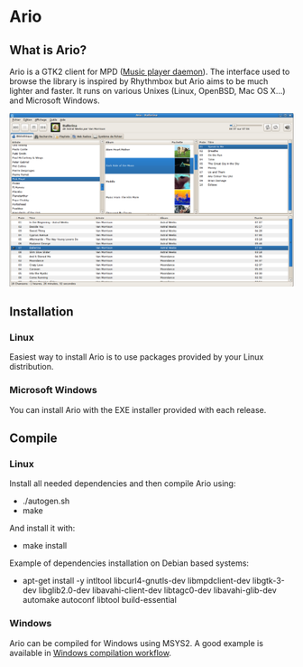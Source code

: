 # Ario


## What is Ario?

Ario is a GTK2 client for MPD ([Music player daemon](http://musicpd.org)). The interface used to browse the library is inspired by Rhythmbox but Ario aims to be much lighter and faster.
It runs on various Unixes (Linux, OpenBSD, Mac OS X...) and Microsoft Windows.

![](./Screenshot.png)

## Installation
### Linux
Easiest way to install Ario is to use packages provided by your Linux distribution.

### Microsoft Windows
You can install Ario with the EXE installer provided with each release.

## Compile
### Linux
Install all needed dependencies and then compile Ario using:
- ./autogen.sh
- make

And install it with:
- make install

Example of dependencies installation on Debian based systems:
- apt-get install -y intltool libcurl4-gnutls-dev libmpdclient-dev libgtk-3-dev libglib2.0-dev libavahi-client-dev libtagc0-dev libavahi-glib-dev automake autoconf libtool build-essential

### Windows
Ario can be compiled for Windows using MSYS2. A good example is available in [Windows compilation workflow](https://github.com/mpavot/ario/blob/master/.github/workflows/windows.yml).
